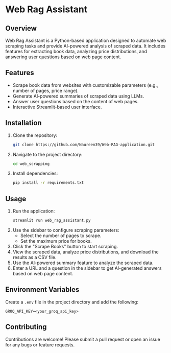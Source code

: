# Web Rag Assistant

## Overview
Web Rag Assistant is a Python-based application designed to automate web scraping tasks and provide AI-powered analysis of scraped data. It includes features for extracting book data, analyzing price distributions, and answering user questions based on web page content.

## Features
- Scrape book data from websites with customizable parameters (e.g., number of pages, price range).
- Generate AI-powered summaries of scraped data using LLMs.
- Answer user questions based on the content of web pages.
- Interactive Streamlit-based user interface.

## Installation
1. Clone the repository:
   ```bash
   git clone https://github.com/Naureen39/Web-RAG-application.git
   ```
2. Navigate to the project directory:
   ```bash
   cd web_scrapping
   ```
3. Install dependencies:
   ```bash
   pip install -r requirements.txt
   ```

## Usage
1. Run the application:
   ```bash
   streamlit run web_rag_assistant.py
   ```
2. Use the sidebar to configure scraping parameters:
   - Select the number of pages to scrape.
   - Set the maximum price for books.
3. Click the "Scrape Books" button to start scraping.
4. View the scraped data, analyze price distributions, and download the results as a CSV file.
5. Use the AI-powered summary feature to analyze the scraped data.
6. Enter a URL and a question in the sidebar to get AI-generated answers based on web page content.

## Environment Variables
Create a `.env` file in the project directory and add the following:
```
GROQ_API_KEY=<your_groq_api_key>
```

## Contributing
Contributions are welcome! Please submit a pull request or open an issue for any bugs or feature requests.
